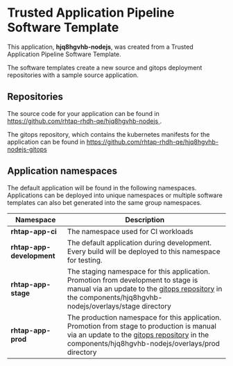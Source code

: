 # Trusted Application Pipeline Software Template

This application, **hjq8hgvhb-nodejs**, was created from a Trusted Application Pipeline Software Template.

The software templates create a new source and gitops deployment repositories with a sample source application. 

## Repositories

The source code for your application can be found in [https://github.com/rhtap-rhdh-qe/hjq8hgvhb-nodejs ](https://github.com/rhtap-rhdh-qe/hjq8hgvhb-nodejs ).
 
The gitops repository, which contains the kubernetes manifests for the application can be found in 
[https://github.com/rhtap-rhdh-qe/hjq8hgvhb-nodejs-gitops ](https://github.com/rhtap-rhdh-qe/hjq8hgvhb-nodejs-gitops ) 

## Application namespaces 

The default application will be found in the following namespaces. Applications can be deployed into unique namespaces or multiple software templates can also bet generated into the same group namespaces.  

|  Namespace   |  Description   |  
| -------- | -------- |
| **rhtap-app-ci** | The namespace used for CI workloads |
| **rhtap-app-development** | The default application during development. Every build will be deployed to this namespace for testing. |
| **rhtap-app-stage** | The staging namespace for this application. Promotion from development to stage is manual via an update to the [gitops repository](https://github.com/rhtap-rhdh-qe/hjq8hgvhb-nodejs-gitops ) in the components/hjq8hgvhb-nodejs/overlays/stage directory |
| **rhtap-app-prod** | The production namespace for this application. Promotion from stage to production is manual via an update to the [gitops repository](https://github.com/rhtap-rhdh-qe/hjq8hgvhb-nodejs-gitops ) in the components/hjq8hgvhb-nodejs/overlays/prod directory |